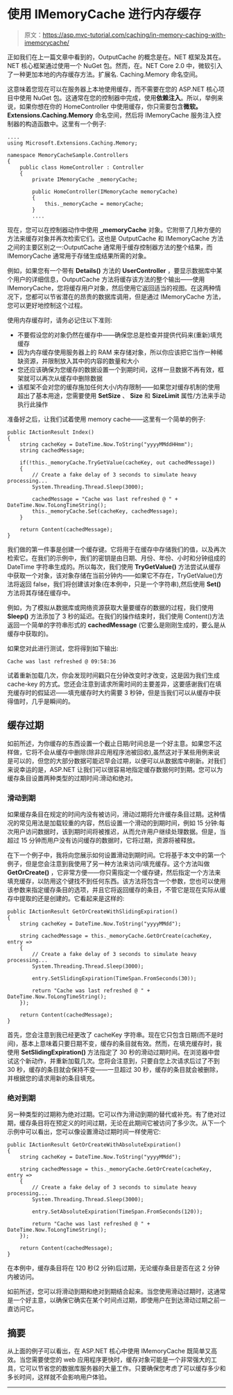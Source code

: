 # 使用 IMemoryCache 进行内存缓存

> 原文：<https://asp.mvc-tutorial.com/caching/in-memory-caching-with-imemorycache/>

正如我们在上一篇文章中看到的，OutputCache 的概念是在。NET 框架及其在。NET 核心框架通过使用一个 NuGet 包。然而，在。NET Core 2.0 中，微软引入了一种更加本地的内存缓存方法。扩展名. Caching.Memory 命名空间。

这意味着您现在可以在服务器上本地使用缓存，而不需要在您的 ASP.NET 核心项目中使用 NuGet 包。这通常在您的控制器中完成，使用**依赖注入**。所以，举例来说，如果你想在你的 HomeController 中使用缓存，你只需要包含**微软。Extensions.Caching.Memory** 命名空间，然后将 IMemoryCache 服务注入控制器的构造函数中。这里有一个例子:

```
....
using Microsoft.Extensions.Caching.Memory;

namespace MemoryCacheSample.Controllers
{
    public class HomeController : Controller
    {
        private IMemoryCache _memoryCache;

        public HomeController(IMemoryCache memoryCache)
        {
            this._memoryCache = memoryCache;
        }
        ....
```

现在，您可以在控制器动作中使用 **_memoryCache** 对象。它附带了几种方便的方法来缓存对象并再次检索它们。这也是 OutputCache 和 IMemoryCache 方法之间的主要区别之一:OutputCache 通常用于缓存控制器方法的整个结果，而 IMemoryCache 通常用于存储生成结果所需的对象。

例如，如果您有一个带有 **Details()** 方法的 **UserController** ，要显示数据库中某个用户的详细信息，OutputCache 方法将缓存该方法的整个输出——使用 IMemoryCache，您将缓存用户对象，然后使用它返回适当的视图。在这两种情况下，您都可以节省潜在的昂贵的数据库调用，但是通过 IMemoryCache 方法，您可以更好地控制这个过程。

使用内存缓存时，请务必记住以下准则:

<input type="hidden" name="IL_IN_ARTICLE">

*   不要假设您的对象仍然在缓存中——确保您总是检查并提供代码来(重新)填充缓存
*   因为内存缓存使用服务器上的 RAM 来存储对象，所以你应该把它当作一种稀缺资源，并限制放入其中的内容的数量和大小
*   您还应该确保为您缓存的数据设置一个到期时间，这样一旦数据不再有效，框架就可以再次从缓存中删除数据
*   该框架不会对您的缓存施加任何大小/内存限制——如果您对缓存机制的使用超出了基本用途，您需要使用 **SetSize** 、 **Size** 和 **SizeLimit** 属性/方法来手动执行此操作

准备好之后，让我们试着使用 memory cache——这里有一个简单的例子:

```
public IActionResult Index()
{
    string cacheKey = DateTime.Now.ToString("yyyyMMddHHmm");
    string cachedMessage;

    if(!this._memoryCache.TryGetValue(cacheKey, out cachedMessage))
    {
    	// Create a fake delay of 3 seconds to simulate heavy processing...
        System.Threading.Thread.Sleep(3000);

        cachedMessage = "Cache was last refreshed @ " + DateTime.Now.ToLongTimeString();
        this._memoryCache.Set(cacheKey, cachedMessage);
    }

    return Content(cachedMessage);
}
```

我们做的第一件事是创建一个缓存键。它将用于在缓存中存储我们的值，以及再次检索它。在我们的示例中，我们的密钥是由日期、月份、年份、小时和分钟组成的 DateTime 字符串生成的。所以每次，我们使用 **TryGetValue()** 方法尝试从缓存中获取一个对象，该对象存储在当前分钟内——如果它不存在，TryGetValue()方法将返回 false，我们将创建该对象(在本例中，只是一个字符串),然后使用 **Set()** 方法将其存储在缓存中。

例如，为了模拟从数据库或网络资源获取大量要缓存的数据的过程，我们使用 **Sleep()** 方法添加了 3 秒的延迟。在我们的操作结束时，我们使用 Content()方法返回一个简单的字符串形式的 **cachedMessage** (它要么是刚刚生成的，要么是从缓存中获取的)。

如果您对此进行测试，您将得到如下输出:

```
Cache was last refreshed @ 09:58:36
```

试着重新加载几次，你会发现时间戳只在分钟改变时才改变，这是因为我们生成 cache-key 的方式。您还会注意到请求所需时间的主要差异，这要感谢我们在填充缓存时的假延迟——填充缓存时大约需要 3 秒钟，但是当我们可以从缓存中获得值时，几乎是瞬间的。

## 缓存过期

如前所述，为你缓存的东西设置一个截止日期/时间总是一个好主意。如果您不这样做，它将不会从缓存中删除(除非应用程序池被回收),虽然这对于某些用例来说是可以的，但您的大部分数据可能迟早会过期，以便可以从数据库中刷新。对我们来说幸运的是，ASP.NET 让我们可以很容易地指定缓存数据何时到期。您可以为缓存条目设置两种类型的过期时间:滑动和绝对。

### 滑动到期

如果缓存条目在规定的时间内没有被访问，滑动过期将允许缓存条目过期。这种情况的常见用法是加载较重的内容，然后设置一个滑动的到期时间，例如 15 分钟:每次用户访问数据时，该到期时间将被推迟，从而允许用户继续处理数据。但是，当超过 15 分钟而用户没有访问缓存的数据时，它将过期，资源将被释放。

在下一个例子中，我将向您展示如何设置滑动到期时间。它将基于本文中的第一个例子，但是您会注意到我使用了另一种方法来访问/填充缓存。这个方法叫做 **GetOrCreate()** ，它非常方便——你只需指定一个缓存键，然后指定一个方法来填充缓存，以防用这个键找不到任何东西。该方法将包含一个参数，您也可以使用该参数来指定缓存条目的选项，并且它将返回缓存的条目，不管它是现在实际从缓存中提取的还是创建的。它看起来是这样的:

```
public IActionResult GetOrCreateWithSlidingExpiration()
{
    string cacheKey = DateTime.Now.ToString("yyyyMMdd");

    string cachedMessage = this._memoryCache.GetOrCreate(cacheKey, entry =>
    {                
        // Create a fake delay of 3 seconds to simulate heavy processing...
        System.Threading.Thread.Sleep(3000);

        entry.SetSlidingExpiration(TimeSpan.FromSeconds(30));

        return "Cache was last refreshed @ " + DateTime.Now.ToLongTimeString();
    });

    return Content(cachedMessage);
}
```

首先，您会注意到我已经更改了 cacheKey 字符串。现在它只包含日期(而不是时间)，基本上意味着只要日期不变，缓存的条目就有效。然而，在填充缓存时，我使用 **SetSlidingExpiration()** 方法指定了 30 秒的滑动过期时间。在浏览器中尝试这个新动作，并重新加载几次。您将会注意到，只要自您上次请求后过了不到 30 秒，缓存的条目就会保持不变——一旦超过 30 秒，缓存的条目就会被删除，并根据您的请求用新的条目填充。

### 绝对到期

另一种类型的过期称为绝对过期。它可以作为滑动到期的替代或补充。有了绝对过期，缓存条目将在预定义的时间过期，无论在此期间它被访问了多少次。从下一个示例中可以看出，您可以像设置滑动过期时间一样使用它:

```
public IActionResult GetOrCreateWithAbsoluteExpiration()
{
    string cacheKey = DateTime.Now.ToString("yyyyMMdd");

    string cachedMessage = this._memoryCache.GetOrCreate(cacheKey, entry =>
    {
        // Create a fake delay of 3 seconds to simulate heavy processing...
        System.Threading.Thread.Sleep(3000);

        entry.SetAbsoluteExpiration(TimeSpan.FromSeconds(120));

        return "Cache was last refreshed @ " + DateTime.Now.ToLongTimeString();
    });

    return Content(cachedMessage);
}
```

在本例中，缓存条目将在 120 秒(2 分钟)后过期，无论缓存条目是否在这 2 分钟内被访问。

如前所述，您可以将滑动到期和绝对到期结合起来。当您使用滑动过期时，这通常是一个好主意，以确保它确实在某个时间点过期，即使用户在到达滑动过期之前一直访问它。

## 摘要

从上面的例子可以看出，在 ASP.NET 核心中使用 IMemoryCache 既简单又高效。当您需要使您的 web 应用程序更快时，缓存对象可能是一个非常强大的工具，它可以节省您的数据库服务器的大量工作。只要确保您考虑了可以缓存多少和多长时间，这样就不会影响用户体验。

* * *